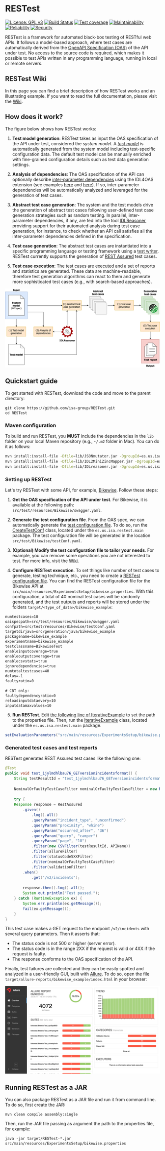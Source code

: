 # RESTest
[![License: GPL v3](https://img.shields.io/badge/License-GPLv3-blue.svg)](https://www.gnu.org/licenses/gpl-3.0)
[![Build Status](https://travis-ci.com/isa-group/RESTest.svg?branch=develop)](https://travis-ci.com/isa-group/RESTest)
[![Test coverage](https://sonarcloud.io/api/project_badges/measure?project=isa-group_RESTest&metric=coverage)](https://sonarcloud.io/component_measures?id=isa-group_RESTest&metric=Coverage)
[![Maintainability](https://sonarcloud.io/api/project_badges/measure?project=isa-group_RESTest&metric=sqale_rating)](https://sonarcloud.io/component_measures?id=isa-group_RESTest&metric=Maintainability)
[![Reliability](https://sonarcloud.io/api/project_badges/measure?project=isa-group_RESTest&metric=reliability_rating)](https://sonarcloud.io/component_measures?id=isa-group_RESTest&metric=Reliability)
[![Security](https://sonarcloud.io/api/project_badges/measure?project=isa-group_RESTest&metric=security_rating)](https://sonarcloud.io/component_measures?id=isa-group_RESTest&metric=Security)

RESTest is a framework for automated black-box testing of RESTful web APIs. It follows a model-based approach, where test cases are automatically derived from the [OpenAPI Specification (OAS)](https://www.openapis.org/) of the API under test. No access to the source code is required, which makes it possible to test APIs written in any programming language, running in local or remote servers.

## RESTest Wiki
In this page you can find a brief description of how RESTest works and an illustrating example. If you want to read the full documentation, please visit the [Wiki](https://github.com/isa-group/RESTest/wiki). 

## How does it work?
The figure below shows how RESTest works:

1. **Test model generation**: RESTest takes as input the OAS specification of the API under test, considered the *system model*. A [*test model*](https://github.com/isa-group/RESTest/wiki/Test-configuration-files) is automatically generated from the system model including test-specific configuration data. The default test model can be manually enriched with fine-grained configuration details such as test data generation settings.

1. **Analysis of dependencies**: The OAS specification of the API can optionally describe [inter-parameter dependencies](https://github.com/isa-group/RESTest/wiki/Inter-parameter-dependencies) using the IDL4OAS extension (see examples [here](https://github.com/isa-group/IDLReasoner/blob/master/src/test/resources/OAS_example.yaml#L45) and [here](https://github.com/isa-group/IDLReasoner/tree/master/src/test/resources)). If so, inter-parameter dependencies will be automatically analyzed and leveraged for the generation of test cases.

1. **Abstract test case generation**: The system and the test models drive the generation of abstract test cases following user-defined test case generation strategies such as random testing. In parallel, inter-parameter dependencies, if any, are fed into the tool [IDLReasoner](https://github.com/isa-group/IDLReasoner), providing support for their automated analysis during test case generation, for instance, to check whether an API call satisfies all the inter-parameter dependencies defined in the specification.

1. **Test case generation**: The abstract test cases are instantiated into a specific programming language or testing framework using a [test writer](https://github.com/isa-group/RESTest/wiki/Writers). RESTest currently supports the generation of [REST Assured](http://rest-assured.io/) test cases.

1. **Test case execution**: The test cases are executed and a set of reports and statistics are generated. These data are machine-readable, therefore test generation algorithms can react to them and generate more sophisticated test cases (e.g., with search-based approaches).

![RESTest](docs/Approach8.png)

## Quickstart guide
To get started with RESTest, download the code and move to the parent directory:
````
git clone https://github.com/isa-group/RESTest.git
cd RESTest
````

### Maven configuration
To build and run RESTest, you **MUST** include the dependencies in the `lib` folder on your local Maven repository (e.g., `~/.m2` folder in Mac). You can do it as follows:
```sh
mvn install:install-file -Dfile=lib/JSONmutator.jar -DgroupId=es.us.isa -DartifactId=json-mutator -Dversion=0.0.1-SNAPSHOT -Dpackaging=jar
mvn install:install-file -Dfile=lib/IDL2MiniZincMapper.jar -DgroupId=es.us.isa -DartifactId=idl-2-minizinc-mapper -Dversion=0.0.1-SNAPSHOT -Dpackaging=jar
mvn install:install-file -Dfile=lib/IDLreasoner.jar -DgroupId=es.us.isa -DartifactId=idl-reasoner -Dversion=0.0.1-SNAPSHOT -Dpackaging=jar
```

### Setting up RESTest

Let's try RESTest with some API, for example, [Bikewise](https://bikewise.org/). Follow these steps:

1. **Get the OAS specification of the API under test**. For Bikewise, it is available at the following path: `src/test/resources/Bikewise/swagger.yaml`.

1. **Generate the test configuration file**. From the OAS spec, we can automatically generate the [test configuration file](https://github.com/isa-group/RESTest/wiki/Test-configuration-files). To do so, run the [CreateTestConf](https://github.com/isa-group/RESTest/blob/master/src/main/java/es/us/isa/restest/main/CreateTestConf.java) class, located under the `es.us.isa.restest.main` package. The test configuration file will be generated in the location `src/test/Bikewise/testConf.yaml`.

1. **(Optional) Modify the test configuration file to tailor your needs**. For example, you can remove some operations you are not interested to test. For more info, visit the [Wiki](https://github.com/isa-group/RESTest/wiki/Test-configuration-files).

1. **Configure RESTest execution**. To set things like number of test cases to generate, testing technique, etc., you need to create a [RESTest configuration file](https://github.com/isa-group/RESTest/wiki/Properties-files). You can find the RESTest configuration file for the Bikewise API at `src/main/resources/ExperimentsSetup/bikewise.properties`. With this configuration, a total of 40 nominal test cases will be randomly generated, and the test outputs and reports will be stored under the folders `target/<type_of_data>/bikewise_example`:

```properties
numtestcases=10
oaispecpath=src/test/resources/Bikewise/swagger.yaml
confpath=src/test/resources/Bikewise/testConf.yaml
targetdirjava=src/generation/java/bikewise_example
packagename=bikewise_example
experimentname=bikewise_example
testclassname=BikewiseTest
enableinputcoverage=true
enableoutputcoverage=true
enablecsvstats=true
ignoredependencies=true
numtotaltestcases=40
delay=-1
faultyratio=0

# CBT only:
faultydependencyratio=0
reloadinputdataevery=10
inputdatamaxvalues=10
```

5. **Run RESTest**. Edit [the following line of IterativeExample](https://github.com/isa-group/RESTest/blob/master/src/main/java/es/us/isa/restest/main/IterativeExample.java#L62) to set the path to the properties file. Then, run the [IterativeExample](https://github.com/isa-group/RESTest/blob/master/src/main/java/es/us/isa/restest/main/IterativeExample.java) class, located under the `es.us.isa.restest.main` package.

````java
setEvaluationParameters("src/main/resources/ExperimentsSetup/bikewise.properties");
````

### Generated test cases and test reports

RESTest generates REST Assured test cases like the following one:

```java
@Test
public void test_1jylmdhlbau76_GETversionincidentsformat() {
	String testResultId = "test_1jylmdhlbau76_GETversionincidentsformat";

	NominalOrFaultyTestCaseFilter nominalOrFaultyTestCaseFilter = new NominalOrFaultyTestCaseFilter(false, false, "none");

	try {
  	Response response = RestAssured
		.given()
			.log().all()
			.queryParam("incident_type", "unconfirmed")
			.queryParam("proximity", "whine")
			.queryParam("occurred_after", "36")
			.queryParam("query", "camper")
			.queryParam("page", "18")
			.filter(new CSVFilter(testResultId, APIName))
			.filter(allureFilter)
			.filter(statusCode5XXFilter)
			.filter(nominalOrFaultyTestCaseFilter)
			.filter(validationFilter)
		.when()
			.get("/v2/incidents");

		response.then().log().all();
		System.out.println("Test passed.");
	} catch (RuntimeException ex) {
		System.err.println(ex.getMessage());
		fail(ex.getMessage());
	}	
}
```

This test case makes a GET request to the endpoint `/v2/incidents` with several query parameters. Then it asserts that:
  - The status code is not 500 or higher (server error).
  - The status code is in the range 2XX if the request is valid or 4XX if the request is faulty.
  - The response conforms to the OAS specification of the API.

Finally, test failures are collected and they can be easily spotted and analyzed in a user-friendly GUI, built with [Allure](http://allure.qatools.ru/). To do so, open the file `target/allure-reports/bikewise_example/index.html` in your browser:

![Allure](docs/Allure.png)

## Running RESTest as a JAR
You can also package RESTest as a JAR file and run it from command line. To do so, first create the JAR:

```
mvn clean compile assembly:single
```

Then, run the JAR file passing as argument the path to the properties file, for example:

```
java -jar target/RESTest-*.jar src/main/resources/ExperimentsSetup/bikewise.properties
```
